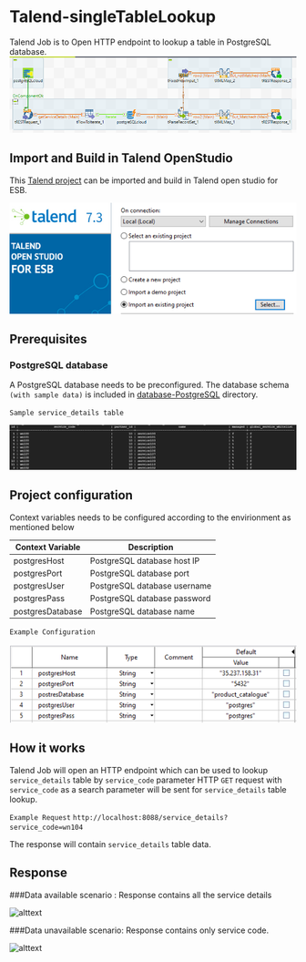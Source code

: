 # Talend-singleTableLookup
Talend Job is to Open HTTP endpoint to lookup a table in PostgreSQL database.
![alttext](./images/TalendJob.PNG?raw=true)


## Import and Build in Talend OpenStudio
This [Talend project](./POSTGRESQL_LOOKUP_SINGLE_TABLE) can be imported and build in Talend open studio for ESB.

![alttext](./images/ImportProject.PNG?raw=true)

## Prerequisites

### PostgreSQL database
A PostgreSQL database needs to be preconfigured. The database schema `(with sample data)` is included in [database-PostgreSQL](./database-PostgreSQL) directory.

`Sample service_details table`

![alttext](./images/Postgres-Servicedetails-Table.PNG?raw=true)


## Project configuration

Context variables needs to be configured according to the envirionment as mentioned below

| Context Variable | Description  |
--- | ---
| postgresHost | PostgreSQL database host IP| 
| postgresPort | PostgreSQL database port| 
| postgresUser | PostgreSQL database username| 
| postgresPass | PostgreSQL database password| 
| postgresDatabase | PostgreSQL database name| 

`Example Configuration`

![alttext](./images/Talend-Context-Var.PNG?raw=true)

## How it works
Talend Job will open an HTTP endpoint which can be used to lookup `service_details` table by `service_code` parameter
HTTP `GET` request with `service_code` as a search parameter will be sent for `service_details` table lookup.

`Example Request`
`http://localhost:8088/service_details?service_code=wn104`

The response will contain `service_details` table data.

## Response

###Data available scenario : Response contains all the service details

![alttext](./images/Sample-Completed.PNG?raw=true)

###Data unavailable scenario: Response contains only service code.

![alttext](./images/Sample-Invalid.PNG?raw=true)
